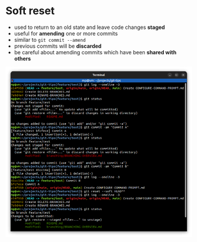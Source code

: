# Soft reset

* used to return to an old state and leave code changes **staged**
* useful for **amending** one or more commits
* similar to `git commit --amend`
* previous commits will be **discarded**
* be careful about amending commits which have been **shared with others**

![](images/git-reset-soft.png)